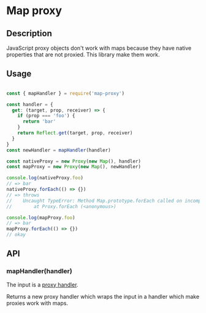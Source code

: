 # Map proxy

## Description

JavaScript proxy objects don't work with maps because they have native properties that are not proxied.
This library make them work.

## Usage

```javascript

const { mapHandler } = require('map-proxy')

const handler = {
  get: (target, prop, receiver) => {
    if (prop === 'foo') {
      return 'bar'
    }
    return Reflect.get(target, prop, receiver)
  }
}
const newHandler = mapHandler(handler)

const nativeProxy = new Proxy(new Map(), handler)
const mapProxy = new Proxy(new Map(), newHandler)

console.log(nativeProxy.foo)
// => bar
nativeProxy.forEach(() => {})
// => throws
//    Uncaught TypeError: Method Map.prototype.forEach called on incompatible receiver #<Map>
//        at Proxy.forEach (<anonymous>)

console.log(mapProxy.foo)
// => bar
mapProxy.forEach(() => {})
// okay


```

## API

### mapHandler(handler)

The input is a [proxy handler](https://developer.mozilla.org/en-US/docs/Web/JavaScript/Reference/Global_Objects/Proxy/Proxy).

Returns a new proxy handler which wraps the input in a handler which make proxies work with maps.

